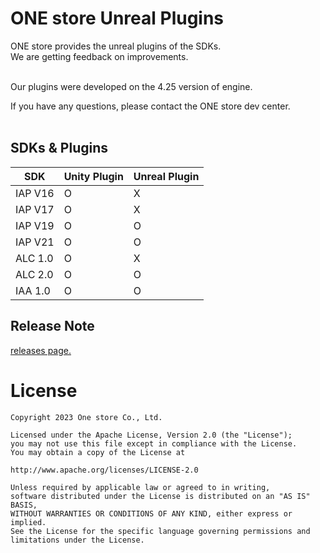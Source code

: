 # ONE store Unreal Plugins

ONE store provides the unreal plugins of the SDKs.<br>
We are getting feedback on improvements.<br><br>

Our plugins were developed on the 4.25 version of engine. <br>

If you have any questions, please contact the ONE store dev center.<br><br>

## SDKs & Plugins
|SDK|Unity Plugin|Unreal Plugin|
|-----|-----|-----|
|IAP V16| O | X |
|IAP V17| O | X |
|IAP V19| O | O |
|IAP V21| O | O |
|ALC 1.0| O | X |
|ALC 2.0| O | O |
|IAA 1.0| O | O |


## Release Note
[releases page.](https://github.com/ONE-store/unreal_plugins/releases)

# License
```
Copyright 2023 One store Co., Ltd.

Licensed under the Apache License, Version 2.0 (the "License"); 
you may not use this file except in compliance with the License.
You may obtain a copy of the License at

http://www.apache.org/licenses/LICENSE-2.0

Unless required by applicable law or agreed to in writing, 
software distributed under the License is distributed on an "AS IS" BASIS, 
WITHOUT WARRANTIES OR CONDITIONS OF ANY KIND, either express or implied. 
See the License for the specific language governing permissions and
limitations under the License.
```
